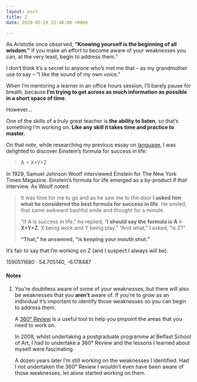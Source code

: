 ```yaml
---
layout: post
title: Z
date: 2020-05-26 15:48:00 +0000

---
```

As Aristotle once observed, **“Knowing yourself is the beginning of all wisdom.”** If you make an effort to become aware of your weaknesses you can, at the very least, begin to address them.¹

I don’t think it’s a secret to anyone who’s met me that – as my grandmother use to say – “I like the sound of my own voice.”

When I’m mentoring a learner in an office hours session, I’ll barely pause for breath, because **I’m trying to get across as much information as possible in a short space of time**.

However…

One of the skills of a truly great teacher is **the ability to listen**, so that’s something I’m working on. **Like any skill it takes time and practice to master.**

On that note, while researching my previous essay on [language](https://www.mrmurphy.org/2020/05/25/a-win-vs.a-negative-net-present-value.html "Language matters."), I was delighted to discover Einstein’s formula for success in life:

> A = X+Y+Z

In 1929, Samuel Johnson Woolf interviewed Einstein for The New York Times Magazine. Einstein’s formula for life emerged as a by-product if that interview. As Woolf noted:

> It was time for me to go and as he saw me to the door **I asked him what he considered the best formula for success in life**. He smiled, that same awkward bashful smile and thought for a minute.
>
> “If A is success in life,” he replied, “**I should say the formula is A = X+Y+Z**, X being work and Y being play.” “And what,” I asked, “is Z?”
>
> **“That,” he answered, “is keeping your mouth shut.”**

It’s fair to say that I’m working on Z (and I suspect I always will be).

1590511680 · 54.705140, -6.178487

#### Notes

1. You’re doubtless aware of some of your weaknesses, but there will also be weaknesses that you **aren’t** aware of. If you’re to grow as an individual it’s important to identify those weaknesses so you can begin to address them.  
     
   A [360° Review](https://hbr.org/2012/09/getting-360-degree-reviews-right "Getting 360 Degree Reviews Right") is a useful tool to help you pinpoint the areas that you need to work on.  
     
   In 2008, whilst undertaking a postgraduate programme at Belfast School of Art, I had to undertake a 360° Review and the lessons I learned about myself were fascinating.

   A dozen years later I’m still working on the weaknesses I identified. Had I not undertaken the 360° Review I wouldn’t even have been aware of those weaknesses, let alone started working on them.